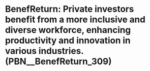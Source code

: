 # BenefReturn: __Private investors benefit from a more inclusive and diverse workforce, enhancing productivity and innovation in various industries.__ (PBN__BenefReturn_309)

